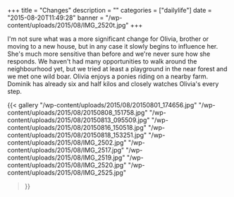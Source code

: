 +++
title = "Changes"
description = ""
categories = ["dailylife"]
date = "2015-08-20T11:49:28"
banner = "/wp-content/uploads/2015/08/IMG_2520t.jpg"
+++

I'm not sure what was a more significant change for Olivia, brother or moving to a new house, but in any case it slowly begins to influence her. She's much more sensitive than before and we're never
sure how she responds. We haven't had many opportunities to walk around the neighbourhood yet, but
we tried at least a playground in the near forest and we met one wild boar. Olivia enjoys a ponies
riding on a nearby farm. Dominik has already six and half kilos and closely watches Olivia's every
step.

{{< gallery
    "/wp-content/uploads/2015/08/20150801_174656.jpg"
    "/wp-content/uploads/2015/08/20150808_151758.jpg"
    "/wp-content/uploads/2015/08/20150813_095509.jpg"
    "/wp-content/uploads/2015/08/20150816_150518.jpg"
    "/wp-content/uploads/2015/08/20150818_153251.jpg"
    "/wp-content/uploads/2015/08/IMG_2502.jpg"
    "/wp-content/uploads/2015/08/IMG_2517.jpg"
    "/wp-content/uploads/2015/08/IMG_2519.jpg"
    "/wp-content/uploads/2015/08/IMG_2520.jpg"
    "/wp-content/uploads/2015/08/IMG_2525.jpg"
>}}
